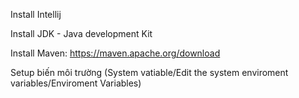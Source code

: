 Install Intellij

Install JDK - Java development Kit

Install Maven: https://maven.apache.org/download

Setup biến môi trường (System vatiable/Edit the system enviroment variables/Enviroment Variables)

